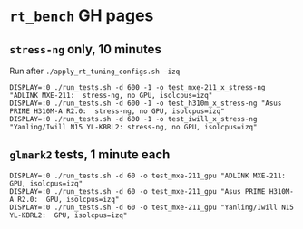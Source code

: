 # `rt_bench` GH pages

## `stress-ng` only, 10 minutes

Run after `./apply_rt_tuning_configs.sh -izq`

```
DISPLAY=:0 ./run_tests.sh -d 600 -1 -o test_mxe-211_x_stress-ng "ADLINK MXE-211:  stress-ng, no GPU, isolcpus=izq"
DISPLAY=:0 ./run_tests.sh -d 600 -1 -o test_h310m_x_stress-ng "Asus PRIME H310M-A R2.0:  stress-ng, no GPU, isolcpus=izq"
DISPLAY=:0 ./run_tests.sh -d 600 -1 -o test_iwill_x_stress-ng "Yanling/Iwill N15 YL-KBRL2: stress-ng, no GPU, isolcpus=izq"
```

## `glmark2` tests, 1 minute each

```
DISPLAY=:0 ./run_tests.sh -d 60 -o test_mxe-211_gpu "ADLINK MXE-211:  GPU, isolcpus=izq"
DISPLAY=:0 ./run_tests.sh -d 60 -o test_mxe-211_gpu "Asus PRIME H310M-A R2.0:  GPU, isolcpus=izq"
DISPLAY=:0 ./run_tests.sh -d 60 -o test_mxe-211_gpu "Yanling/Iwill N15 YL-KBRL2:  GPU, isolcpus=izq"
```
